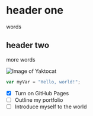 # header one
words
## header two 
more words

![Image of Yaktocat](https://octodex.github.com/images/yaktocat.png)

``` javascript
var myVar = "Hello, world!";
```
- [X] Turn on GitHub Pages
- [ ] Outline my portfolio
- [ ] Introduce myself to the world
